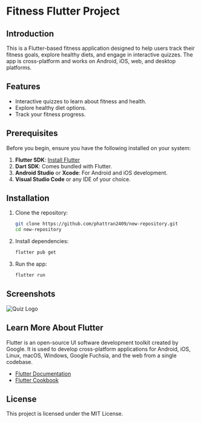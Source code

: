 # Fitness Flutter Project

## Introduction

This is a Flutter-based fitness application designed to help users track their fitness goals, explore healthy diets, and engage in interactive quizzes. The app is cross-platform and works on Android, iOS, web, and desktop platforms.

## Features
- Interactive quizzes to learn about fitness and health.
- Explore healthy diet options.
- Track your fitness progress.

## Prerequisites
Before you begin, ensure you have the following installed on your system:

1. **Flutter SDK**: [Install Flutter](https://flutter.dev/docs/get-started/install)
2. **Dart SDK**: Comes bundled with Flutter.
3. **Android Studio** or **Xcode**: For Android and iOS development.
4. **Visual Studio Code** or any IDE of your choice.

## Installation

1. Clone the repository:
   ```bash
   git clone https://github.com/phattran2409/new-repository.git
   cd new-repository
   ```

2. Install dependencies:
   ```bash
   flutter pub get
   ```

3. Run the app:
   ```bash
   flutter run
   ```

## Screenshots

![Quiz Logo](assets/icons/quiz-logo.png)

## Learn More About Flutter
Flutter is an open-source UI software development toolkit created by Google. It is used to develop cross-platform applications for Android, iOS, Linux, macOS, Windows, Google Fuchsia, and the web from a single codebase.

- [Flutter Documentation](https://flutter.dev/docs)
- [Flutter Cookbook](https://flutter.dev/docs/cookbook)

## License
This project is licensed under the MIT License.